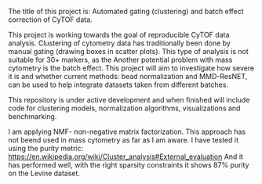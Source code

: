 The title of this project is: Automated gating (clustering) and batch effect correction of CyTOF data.

This project is working towards the goal of reproducible CyTOF data analysis. 
Clustering of cytometry data has traditionally been done by manual gating (drawing boxes in scatter plots). This type of analysis is not suitable for 30+ markers, as the 
Another potential problem with mass cytometry is the batch effect. This project will aim to investigate how severe it is and whether current methods: bead normalization and MMD-ResNET, can be used to help integrate datasets taken from different batches.

This repository is under active development and when finished will include code for clustering models, normalization algorithms, visualizations and benchmarking.

I am applying NMF- non-negative matrix factorization. This approach has not beend used in mass cytometry as far as I am aware.
I have tested it using the purity metric: https://en.wikipedia.org/wiki/Cluster_analysis#External_evaluation
And it has performed well, with the right sparsity constraints it shows 87% purity on the Levine dataset.

